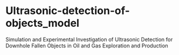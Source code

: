 # Ultrasonic-detection-of-objects_model
Simulation and Experimental Investigation of Ultrasonic Detection for Downhole Fallen Objects in Oil and Gas Exploration and Production
